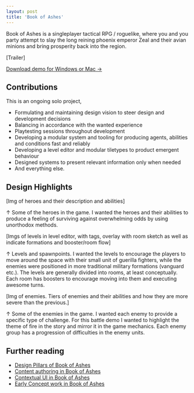 ```yaml
---
layout: post
title: 'Book of Ashes'
---
```


Book of Ashes is a singleplayer tactical RPG / roguelike, where you and you party attempt to slay the long reining phoenix emperor Zeal and their avian minions and bring prosperity back into the region.

[Trailer]

<div class="blocklink">
<a href="https://drive.google.com/file/d/1pNbVPoUSmdgoKceq_aCguCl8c_r7vAZ0/view?usp=drive_link">Download demo for Windows or Mac →</a></div>

## Contributions
This is an ongoing solo project, 

- Formulating and maintaining design vision to steer design and development decisions
- Balancing in accordance with the wanted experience
- Playtesting sessions throughout development
- Developing a modular system and tooling for producing agents, abilities and conditions fast and reliably
- Developing a level editor and modular tiletypes to product emergent behaviour
- Designed systems to present relevant information only when needed
- And everything else.

## Design Highlights

[Img of heroes and their description and abilities]
<div class="small"> ↑ Some of the heroes in the game. I wanted the heroes and their abilities to produce a feeling of surviving against overwhelming odds by using unorthodox methods. </div>

[Imgs of levels in level editor, with tags, overlay with room sketch as well as indicate formations and booster/room flow]
<div class="small"> ↑ Levels and spawnpoints. I wanted the levels to encourage the players to move around the space with their small unit of guerilla fighters, while the enemies were positioned in more traditional military formations (vanguard etc.). The levels are generally divided into rooms, at least conceptually. Each room has boosters to encourage moving into them and executing awesome turns.</div>

[Img of enemies. Tiers of enemies and their abilities and how they are more severe than the previous.]
<div class="small"> ↑ Some of the enemies in the game. I wanted each enemy to provide a specific type of challenge. For this battle demo I wanted to highlight the theme of fire in the story and mirror it in the game mechanics. Each enemy group has a progression of difficulties in the enemy units. </div>

## Further reading
- [Design Pillars of Book of Ashes](/BOA-design-pillars)
- [Content authoring in Book of Ashes](/BOA-tooling)
- [Contextual UI in Book of Ashes](/BOA-UI)
- [Early Concept work in Book of Ashes](/BOA-early-concepts)